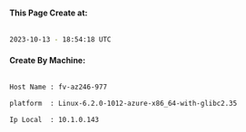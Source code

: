 
   
#### This Page Create at:

```bash

2023-10-13 - 18:54:18 UTC

```

#### Create By Machine:

```bash

Host Name : fv-az246-977

platform  : Linux-6.2.0-1012-azure-x86_64-with-glibc2.35

Ip Local  : 10.1.0.143

```

